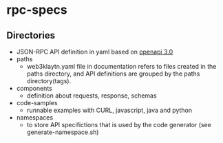 # rpc-specs
## Directories
- JSON-RPC API definition in yaml based on [openapi 3.0](https://spec.openapis.org/oas/latest.html)
- paths
    - web3klaytn.yaml file in documentation refers to files created in the paths directory, and API definitions are grouped by the paths directory(tags).
- components
    - definition about requests, response, schemas
- code-samples
    - runnable examples with CURL, javascript, java and python
- namespaces
    - to store API specifictions that is used by the code generator (see generate-namespace.sh)